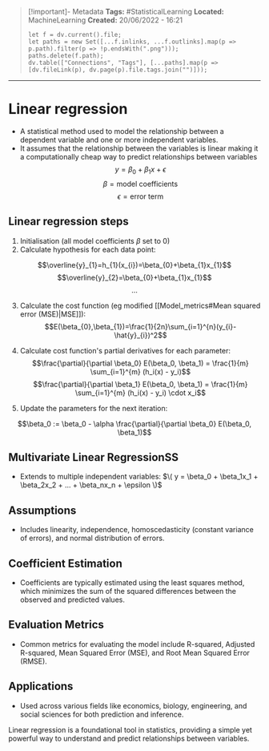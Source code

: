 > [!important]- Metadata
> **Tags:** #StatisticalLearning 
> **Located:** MachineLearning
> **Created:** 20/06/2022 - 16:21
> ```dataviewjs
> let f = dv.current().file;
> let paths = new Set([...f.inlinks, ...f.outlinks].map(p => p.path).filter(p => !p.endsWith(".png")));
> paths.delete(f.path);
> dv.table(["Connections", "Tags"], [...paths].map(p => [dv.fileLink(p), dv.page(p).file.tags.join("")]));
> ```

___
# Linear regression

- A statistical method used to model the relationship between a dependent variable and one or more independent variables. 
- It assumes that the relationship between the variables is linear making it a computationally cheap way to predict relationships between variables 
$$y = \beta_0 + \beta_1x + \epsilon$$
$$\beta=\text{model coefficients}$$
$$\epsilon=\text{error term}$$


## Linear regression steps
1. Initialisation (all model coefficients $\beta$ set to 0)
2. Calculate hypothesis for each data point:

$$\overline{y}_{1}=h_{1}(x_{i})=\beta_{0}+\beta_{1}x_{1}$$
$$\overline{y}_{2}=\beta_{0}+\beta_{1}x_{1}$$
$$\dots$$

3. Calculate the cost function (eg modified [[Model_metrics#Mean squared error (MSE)|MSE]]):
$$E(\beta_{0},\beta_{1})=\frac{1}{2n}\sum_{i=1}^{n}(y_{i}-\hat{y}_{i})^2$$

4. Calculate cost function's partial derivatives for each parameter:
$$\frac{\partial}{\partial \beta_0} E(\beta_0, \beta_1) = \frac{1}{m} \sum_{i=1}^{m} (h_i(x) - y_i)$$
$$\frac{\partial}{\partial \beta_1} E(\beta_0, \beta_1) = \frac{1}{m} \sum_{i=1}^{m} (h_i(x) - y_i) \cdot x_i$$
5. Update the parameters for the next iteration:

$$\beta_0 := \beta_0 - \alpha \frac{\partial}{\partial \beta_0} E(\beta_0, \beta_1)$$
## Multivariate Linear RegressionSS
- Extends to multiple independent variables:
  $\( y = \beta_0 + \beta_1x_1 + \beta_2x_2 + ... + \beta_nx_n + \epsilon \)$

## Assumptions
- Includes linearity, independence, homoscedasticity (constant variance of errors), and normal distribution of errors.

## Coefficient Estimation
- Coefficients are typically estimated using the least squares method, which minimizes the sum of the squared differences between the observed and predicted values.

## Evaluation Metrics
- Common metrics for evaluating the model include R-squared, Adjusted R-squared, Mean Squared Error (MSE), and Root Mean Squared Error (RMSE).

## Applications
- Used across various fields like economics, biology, engineering, and social sciences for both prediction and inference.

Linear regression is a foundational tool in statistics, providing a simple yet powerful way to understand and predict relationships between variables.

